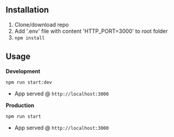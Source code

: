 ## Installation
1. Clone/download repo
2. Add '.env' file with content 'HTTP_PORT=3000' to root folder 
3. `npm install`

## Usage
**Development**

`npm run start:dev`

* App served @ `http://localhost:3000` 

**Production**

`npm run start`

* App served @ `http://localhost:3000`

